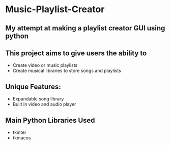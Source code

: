 # Music-Playlist-Creator
## My attempt at making a playlist creator GUI using python 
## This project aims to give users the ability to 
* Create video or music playlists
* Create musical libraries to store songs and playlists
## Unique Features: 
* Expandable song library
* Built in video and audio player
## Main Python Libraries Used
* tkinter
* tkmacos

